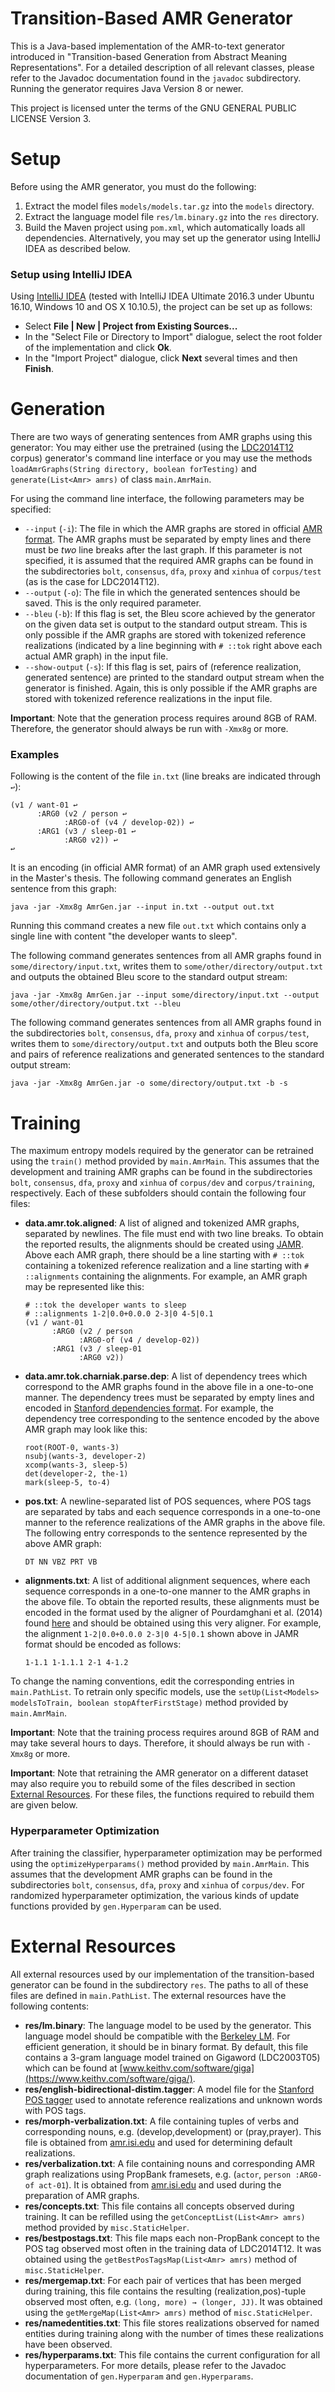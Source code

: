 ﻿# Transition-Based AMR Generator

This is a Java-based implementation of the AMR-to-text generator introduced in "Transition-based Generation from Abstract Meaning Representations". For a detailed description of all relevant classes, please refer to the Javadoc documentation found in the `javadoc` subdirectory. Running the generator requires Java Version 8 or newer. 

This project is licensed unter the terms of the GNU GENERAL PUBLIC LICENSE Version 3.

# Setup

Before using the AMR generator, you must do the following:

1) Extract the model files `models/models.tar.gz` into the `models` directory.
2) Extract the language model file `res/lm.binary.gz` into the `res` directory.
3) Build the Maven project using `pom.xml`, which automatically loads all dependencies. Alternatively, you may set up the generator using IntelliJ IDEA as described below.

### Setup using IntelliJ IDEA

Using [IntelliJ IDEA](https://www.jetbrains.com/idea/) (tested with IntelliJ IDEA Ultimate 2016.3 under Ubuntu 16.10, Windows 10 and OS X 10.10.5), the project can be set up as follows:

- Select **File | New | Project from Existing Sources...**
- In the "Select File or Directory to Import" dialogue, select the root folder of the implementation and click **Ok**.
- In the "Import Project" dialogue, click **Next** several times and then **Finish**.

# Generation

There are two ways of generating sentences from AMR graphs using this generator: You may either use the pretrained (using the [LDC2014T12](https://catalog.ldc.upenn.edu/ldc2014t12) corpus) generator's command line interface or you may use the methods `loadAmrGraphs(String directory, boolean forTesting)` and `generate(List<Amr> amrs)` of class `main.AmrMain`.

For using the command line interface, the following parameters may be specified:
- `--input` (`-i`): The file in which the AMR graphs are stored in official [AMR format](https://github.com/amrisi/amr-guidelines/blob/master/amr.md). The AMR graphs must be separated by empty lines and there must be *two* line breaks after the last graph. If this parameter is not specified, it is assumed that the required AMR graphs can be found in the subdirectories `bolt`, `consensus`, `dfa`, `proxy` and `xinhua` of `corpus/test` (as is the case for LDC2014T12).
- `--output` (`-o`): The file in which the generated sentences should be saved. This is the only required parameter.
- `--bleu` (`-b`): If this flag is set, the Bleu score achieved by the generator on the given data set is output to the standard output stream. This is only possible if the AMR graphs are stored with tokenized reference realizations (indicated by a line beginning with `# ::tok` right above each actual AMR graph) in the input file.
- `--show-output` (`-s`): If this flag is set, pairs of (reference realization, generated sentence) are printed to the standard output stream when the generator is finished. Again, this is only possible if the AMR graphs are stored with tokenized reference realizations in the input file.

**Important**: Note that the generation process requires around 8GB of RAM. Therefore, the generator should always be run with `-Xmx8g` or more.
 
### Examples

Following is the content of the file `in.txt` (line breaks are indicated through `↩`):

```
(v1 / want-01 ↩
      :ARG0 (v2 / person ↩
  	    	:ARG0-of (v4 / develop-02)) ↩
      :ARG1 (v3 / sleep-01 ↩
  	    	:ARG0 v2)) ↩
↩
```
It is an encoding (in official AMR format) of an AMR graph used extensively in the Master's thesis. The following command generates an English sentence from this graph:
```
java -jar -Xmx8g AmrGen.jar --input in.txt --output out.txt
```
Running this command creates a new file `out.txt` which contains only a single line with content "the developer wants to sleep".

The following command generates sentences from all AMR graphs found in `some/directory/input.txt`, writes them to `some/other/directory/output.txt` and outputs the obtained Bleu score to the standard output stream:
```
java -jar -Xmx8g AmrGen.jar --input some/directory/input.txt --output some/other/directory/output.txt --bleu
```
The following command generates sentences from all AMR graphs found in the subdirectories `bolt`, `consensus`, `dfa`, `proxy` and `xinhua` of `corpus/test`, writes them to `some/directory/output.txt` and outputs both the Bleu score and pairs of reference realizations and generated sentences to the standard output stream:
```
java -jar -Xmx8g AmrGen.jar -o some/directory/output.txt -b -s
```

# Training

The maximum entropy models required by the generator can be retrained using the `train()` method provided by `main.AmrMain`. This assumes that the development and training AMR graphs can be found in the subdirectories `bolt`, `consensus`, `dfa`, `proxy` and `xinhua` of `corpus/dev` and `corpus/training`, respectively. Each of these subfolders should contain the following four files: 
- **data.amr.tok.aligned**: A list of aligned and tokenized AMR graphs, separated by newlines. The file must end with two line breaks. To obtain the reported results, the alignments should be created using [JAMR](https://github.com/jflanigan/jamr).
Above each AMR graph, there should be a line starting with `# ::tok` containing a tokenized reference realization and a line starting with `# ::alignments` containing the alignments. For example, an AMR graph may be represented like this:

    ```
    # ::tok the developer wants to sleep
    # ::alignments 1-2|0.0+0.0.0 2-3|0 4-5|0.1	
    (v1 / want-01
          :ARG0 (v2 / person
      	    	:ARG0-of (v4 / develop-02))
          :ARG1 (v3 / sleep-01
      	    	:ARG0 v2))
    ```

- **data.amr.tok.charniak.parse.dep**: A list of dependency trees which correspond to the AMR graphs found in the above file in a one-to-one manner. The dependency trees must be separated by empty lines and encoded in [Stanford dependencies format](https://nlp.stanford.edu/software/stanford-dependencies.shtml). For example, the dependency tree corresponding to the sentence encoded by the above AMR graph may look like this:

    ```
    root(ROOT-0, wants-3)
    nsubj(wants-3, developer-2)
    xcomp(wants-3, sleep-5)
    det(developer-2, the-1)
    mark(sleep-5, to-4)
    ```

- **pos.txt**: A newline-separated list of POS sequences, where POS tags are separated by tabs and each sequence corresponds in a one-to-one manner to the reference realizations of the AMR graphs in the above file. The following entry corresponds to the sentence represented by the above AMR graph:

    ```
    DT NN VBZ PRT VB
    ```

- **alignments.txt**: A list of additional alignment sequences, where each sequence corresponds in a one-to-one manner to the AMR graphs in the above file. To obtain the reported results, these alignments must be encoded in the format used by the aligner of Pourdamghani et al. (2014) found [here](http://isi.edu/~damghani/papers/Aligner.zip) and should be obtained using this very aligner. For example, the alignment `1-2|0.0+0.0.0 2-3|0 4-5|0.1` shown above in JAMR format should be encoded as follows:

    ```
    1-1.1 1-1.1.1 2-1 4-1.2 
    ```

To change the naming conventions, edit the corresponding entries in `main.PathList`. To retrain only specific models, use the `setUp(List<Models> modelsToTrain, boolean stopAfterFirstStage)` method provided by `main.AmrMain`.

**Important**: Note that the training process requires around 8GB of RAM and may take several hours to days. Therefore, it should always be run with `-Xmx8g` or more.

**Important**: Note that retraining the AMR generator on a different dataset may also require you to rebuild some of the files described in section [External Resources](#external-resources). For these files, the functions required to rebuild them are given below. 

### Hyperparameter Optimization

After training the classifier, hyperparameter optimization may be performed using the `optimizeHyperparams()` method provided by `main.AmrMain`. This assumes that the development AMR graphs can be found in the subdirectories `bolt`, `consensus`, `dfa`, `proxy` and `xinhua` of `corpus/dev`.
For randomized hyperparameter optimization, the various kinds of update functions provided by `gen.Hyperparam` can be used.

# External Resources

All external resources used by our implementation of the transition-based generator can be found in the subdirectory `res`. The paths to all of these files are defined in `main.PathList`. The external resources have the following contents:

- **res/lm.binary**: The language model to be used by the generator. This language model should be compatible with the [Berkeley LM](https://github.com/adampauls/berkeleylm). For efficient generation, it should be in binary format. By default, this file contains a 3-gram language model trained on Gigaword (LDC2003T05) which can be found at [www.keithv.com/software/giga](https://www.keithv.com/software/giga/).
- **res/english-bidirectional-distim.tagger**: A model file for the [Stanford POS tagger](https://nlp.stanford.edu/software/tagger.shtml) used to annotate reference realizations and unknown words with POS tags.
- **res/morph-verbalization.txt**: A file containing tuples of verbs and corresponding nouns, e.g. (develop,development) or (pray,prayer). This file is obtained from [amr.isi.edu](http://amr.isi.edu/download/lists/morph-verbalization-v1.01.txt) and used for determining default realizations.
- **res/verbalization.txt**: A file containing nouns and corresponding AMR graph realizations using PropBank framesets, e.g. (`actor`, `person :ARG0-of act-01`). It is obtained from [amr.isi.edu](http://amr.isi.edu/download/lists/verbalization-list-v1.06.txt) and used during the preparation of AMR graphs. 
- **res/concepts.txt**: This file contains all concepts observed during training. It can be refilled using the `getConceptList(List<Amr> amrs)` method provided by `misc.StaticHelper`.
- **res/bestpostags.txt**: This file maps each non-PropBank concept to the POS tag observed most often in the training data of LDC2014T12. It was obtained using the `getBestPosTagsMap(List<Amr> amrs)` method of `misc.StaticHelper`.
- **res/mergemap.txt**: For each pair of vertices that has been merged during training, this file contains the resulting (realization,pos)-tuple observed most often, e.g. `(long, more) → (longer, JJ)`. It was obtained using the `getMergeMap(List<Amr> amrs)` method of `misc.StaticHelper`.
- **res/namedentities.txt**: This file stores realizations observed for named entities during training along with the number of times these realizations have been observed.
- **res/hyperparams.txt**: This file contains the current configuration for all hyperparameters. For more details, please refer to the Javadoc documentation of `gen.Hyperparam` and `gen.Hyperparams`.
